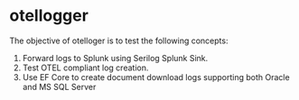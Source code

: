 # otellogger
The objective of otelloger is to test the following concepts:

1) Forward logs to Splunk using Serilog Splunk Sink.
2) Test OTEL compliant log creation.
3) Use EF Core to create document download logs supporting both Oracle and MS SQL Server
